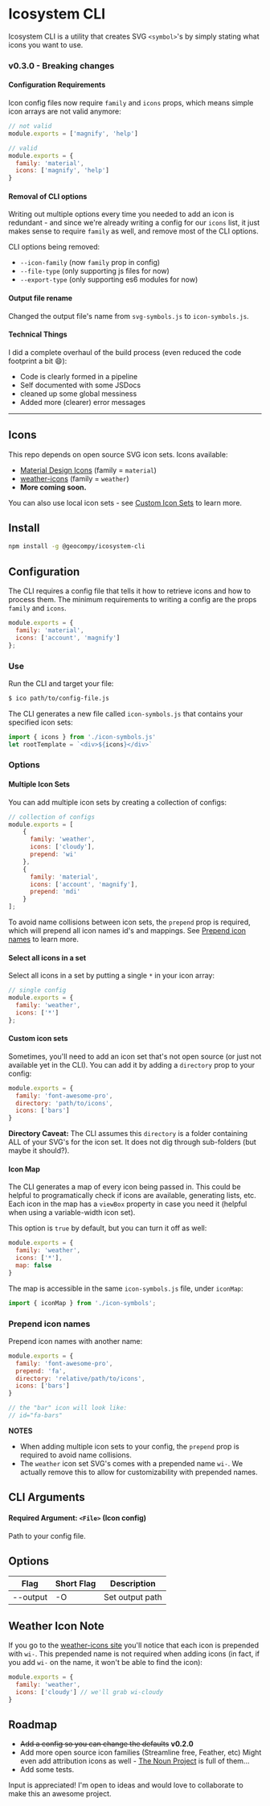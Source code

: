 # Icosystem CLI

Icosystem CLI is a utility that creates SVG `<symbol>`'s by simply stating what icons you want to use.

### v0.3.0 - Breaking changes

#### Configuration Requirements

Icon config files now require `family` and `icons` props, which means simple icon arrays are not valid anymore:

```javascript
// not valid
module.exports = ['magnify', 'help']
```

```javascript
// valid
module.exports = {
  family: 'material',
  icons: ['magnify', 'help']
}
```

#### Removal of CLI options

Writing out multiple options every time you needed to add an icon is redundant - and since we're already writing a config for our `icons` list, it just makes sense to require `family` as well, and remove most of the CLI options.

CLI options being removed:

- `--icon-family` (now `family` prop in config)
- `--file-type` (only supporting js files for now)
- `--export-type` (only supporting es6 modules for now)

#### Output file rename

Changed the output file's name from `svg-symbols.js` to `icon-symbols.js`.

#### Technical Things

I did a complete overhaul of the build process (even reduced the code footprint a bit :smile:):

- Code is clearly formed in a pipeline
- Self documented with some JSDocs
- cleaned up some global messiness
- Added more (clearer) error messages

---

## Icons

This repo depends on open source SVG icon sets. Icons available:

- [Material Design Icons](https://materialdesignicons.com/) (family = `material`)
- [weather-icons](https://github.com/erikflowers/weather-icons/) (family = `weather`)
- **More coming soon.**

You can also use local icon sets - see [Custom Icon Sets](#custom-icon-sets) to learn more.

## Install
```bash
npm install -g @geocompy/icosystem-cli
```

## Configuration

The CLI requires a config file that tells it how to retrieve icons and how to process them. The minimum requirements to writing a config are the props `family` and `icons`.

```javascript
module.exports = {
  family: 'material',
  icons: ['account', 'magnify']
};
```

### Use

Run the CLI and target your file:

```bash
$ ico path/to/config-file.js
```

The CLI generates a new file called `icon-symbols.js` that contains your specified icon sets:

```javascript
import { icons } from './icon-symbols.js'
let rootTemplate = `<div>${icons}</div>`
```

### Options

#### Multiple Icon Sets

You can add multiple icon sets by creating a collection of configs:

```javascript
// collection of configs
module.exports = [
    {
      family: 'weather',
      icons: ['cloudy'],
      prepend: 'wi'
    },
    {
      family: 'material',
      icons: ['account', 'magnify'],
      prepend: 'mdi'
    }
];
```

To avoid name collisions between icon sets, the `prepend` prop is required, which will prepend all icon names id's and mappings. See [Prepend icon names](#prepend-icon-names) to learn more.

#### Select all icons in a set

Select all icons in a set by putting a single `*` in your icon array:

```javascript
// single config
module.exports = {
  family: 'weather',
  icons: ['*']
};
```

#### Custom icon sets

Sometimes, you'll need to add an icon set that's not open source (or just not available yet in the CLI).
You can add it by adding a `directory` prop to your config:

```javascript
module.exports = {
  family: 'font-awesome-pro',
  directory: 'path/to/icons',
  icons: ['bars']
}
```

**Directory Caveat:** The CLI assumes this `directory` is a folder containing ALL of your SVG's for the icon set.
It does not dig through sub-folders (but maybe it should?).

#### Icon Map

The CLI generates a map of every icon being passed in. This could be helpful to programatically check if icons are available, generating lists, etc. Each icon in the map has a `viewBox` property in case you need it (helpful when using a variable-width icon set).

This option is `true` by default, but you can turn it off as well:

```javascript
module.exports = {
  family: 'weather',
  icons: ['*'],
  map: false
}
```

The map is accessible in the same `icon-symbols.js` file, under `iconMap`:

```javascript
import { iconMap } from './icon-symbols';
```

### Prepend icon names

Prepend icon names with another name:

```javascript
module.exports = {
  family: 'font-awesome-pro',
  prepend: 'fa',
  directory: 'relative/path/to/icons',
  icons: ['bars']
}

// the "bar" icon will look like:
// id="fa-bars"
```

**NOTES**

- When adding multiple icon sets to your config, the `prepend` prop is required to avoid name collisions.
- The `weather` icon set SVG's comes with a prepended name `wi-`. We actually remove this to allow for customizability with prepended names.


## CLI Arguments

#### Required Argument: `<File>` (Icon config)

Path to your config file.

## Options

| Flag                   | Short Flag | Description          
| -----------------------|------------|-----------------
| --output               | -O         | Set output path


## Weather Icon Note

If you go to the [weather-icons site](http://erikflowers.github.io/weather-icons/) you'll notice that each icon is prepended with `wi-`. This prepended name is not required when adding icons (in fact, if you add `wi-` on the name, it won't be able to find the icon):

```javascript
module.exports = {
  family: 'weather',
  icons: ['cloudy'] // we'll grab wi-cloudy
}
```

## Roadmap

- ~~Add a config so you can change the defaults~~ **v0.2.0**
- Add more open source icon families (Streamline free, Feather, etc) Might even add attribution icons as well - [The Noun Project](http://thenounproject.com) is full of them...
- Add some tests.

Input is appreciated! I'm open to ideas and would love to collaborate to make this an awesome project.
